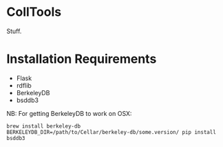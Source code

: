 # CollTools #

Stuff.

# Installation Requirements #

- Flask
- rdflib
- BerkeleyDB
- bsddb3

NB: For getting BerkeleyDB to work on OSX:
```
brew install berkeley-db
BERKELEYDB_DIR=/path/to/Cellar/berkeley-db/some.version/ pip install bsddb3
```
